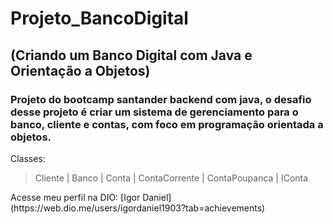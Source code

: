 # Projeto_BancoDigital

## (Criando um Banco Digital com Java e Orientação a Objetos)


### Projeto do bootcamp santander backend com java, o desafio desse projeto é criar um sistema de gerenciamento para o banco, cliente e contas, com foco em programação orientada a objetos.

<p>
  Classes: <br>
  <blockquote>Cliente | Banco | Conta | ContaCorrente | ContaPoupanca | IConta </blockquote>  
</p>

<p>Acesse meu perfil na DIO: [Igor Daniel](https://web.dio.me/users/igordaniel1903?tab=achievements)</p>
